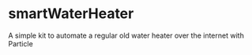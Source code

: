 # smartWaterHeater
A simple kit to automate a regular old water heater over the internet with Particle
